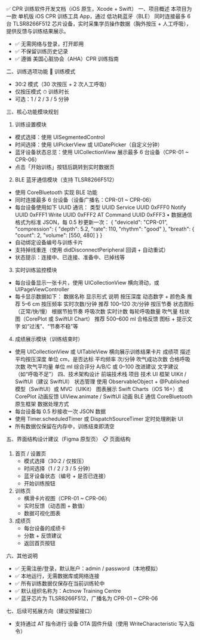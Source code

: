 ✅ CPR 训练软件开发文档（iOS 原生，Xcode + Swift）
一、项目概述
本项目为一款 单机版 iOS CPR 训练工具 App，通过 低功耗蓝牙（BLE） 同时连接最多 6 台 TLSR8266F512 芯片设备，实时采集学员操作数据（胸外按压 + 人工呼吸），提供反馈与训练结果展示。
* ✅ 无需网络与登录，打开即用
* ✅ 不保留训练历史记录
* ✅ 遵循 美国心脏协会（AHA）CPR 训练指南

二、训练选项功能
🧠 训练模式
* 30:2 模式（30 次按压 + 2 次人工呼吸）
* 仅按压模式
⏱ 训练时长
* 可选：1 / 2 / 3 / 5 分钟

三、核心功能模块规划
1. 训练设置模块
* 模式选择：使用 UISegmentedControl
* 时间选择：使用 UIPickerView 或 UIDatePicker（自定义分钟）
* 蓝牙设备状态总览：使用 UICollectionView 展示最多 6 台设备（CPR-01 ~ CPR-06）
* 点击「开始训练」按钮后跳转到实时数据页

2. BLE 蓝牙通信模块（支持 TLSR8266F512）
* 使用 CoreBluetooth 实现 BLE 功能
* 同时连接最多 6 台设备（设备广播名：CPR-01 ~ CPR-06）
* 每台设备使用如下 UUID 通讯：
类型	UUID
Service UUID	0xFFF0
Notify UUID	0xFFF1
Write UUID	0xFFF2
AT Command UUID	0xFFF3
	•	数据通信格式为标准 JSON，每 0.5 秒更新一次：
{
  "deviceId": "CPR-01",
  "compression": {
    "depth": 5.2,
    "rate": 110,
    "rhythm": "good"
  },
  "breath": {
    "count": 2,
    "volume": [550, 480]
  }
}
* 自动绑定设备编号与训练卡片
* 支持掉线重连（使用 didDisconnectPeripheral 回调 + 自动重试）
* 状态提示：连接中、已连接、准备中、已掉线等

3. 实时训练监控模块
* 每台设备显示一张卡片，使用 UICollectionView 横向滑动，或 UIPageViewController
* 每卡显示数据如下：
数据名称	显示形式	说明
按压深度	动态数字 + 颜色条	推荐 5–6 cm
按压频率	实时次数/分钟	推荐 100–120 次/分钟
按压节奏	状态图标（正常/快/慢）	根据节拍节奏
呼吸次数	实时计数	每轮呼吸数量
吹气量	柱状图（CorePlot 或 SwiftUI Chart）	推荐 500–600 ml
合格反馈	图标 + 提示文字	如“过浅”、“节奏不稳”等
4. 成绩展示模块（训练结束时）
* 使用 UICollectionView 或 UITableView 横向展示训练结果卡片
成绩项	描述
平均按压深度	单位 cm，是否达标
平均频率	次/分钟
吹气成功次数	合格呼吸次数
吹气平均量	单位 ml
综合评分	A/B/C 或 0–100
改进建议	文字建议（如“呼吸不足”）
四、技术架构设计
前端技术栈
项目	技术
UI 框架	UIKit / SwiftUI（建议 SwiftUI）
状态管理	使用 ObservableObject + @Published 模型（SwiftUI）或 MVC（UIKit）
图表展示	Swift Charts（iOS 16+）或 CorePlot
动画反馈	UIView.animate / SwiftUI 动画
BLE 通信	CoreBluetooth 原生框架
数据处理方式
* 每台设备每 0.5 秒接收一次 JSON 数据
* 使用 Timer.scheduledTimer 或 DispatchSourceTimer 定时处理刷新 UI
* 所有数据仅保留在内存中，训练结束即清空

五、界面结构设计建议（Figma 原型页）
📋 页面结构
1. 首页 / 设置页
    * 模式选择（30:2 / 仅按压）
    * 时间选择（1 / 2 / 3 / 5 分钟）
    * 蓝牙设备状态（编号 + 是否已连接）
    * 开始训练按钮
2. 训练页
    * 横滑卡片视图（CPR-01 ~ CPR-06）
    * 实时反馈（动态图 + 数值）
    * 数据可视化图表
3. 成绩页
    * 每台设备的成绩卡
    * 分数 + 反馈建议
    * 返回首页按钮

六、其他说明
* ✅ 无需注册/登录，默认账户：admin / password（本地模拟）
* ✅ 本地运行，无需数据库或网络连接
* ✅ 所有训练数据仅保存在当前训练轮中
* ✅ 默认组织名称为：Actnow Training Centre
* ✅ 蓝牙芯片为 TLSR8266F512，广播名为 CPR-01 ~ CPR-06

七、后续可拓展方向（建议预留接口）
* 支持通过 AT 指令进行 设备 OTA 固件升级（使用 WriteCharacteristic 写入指令）
